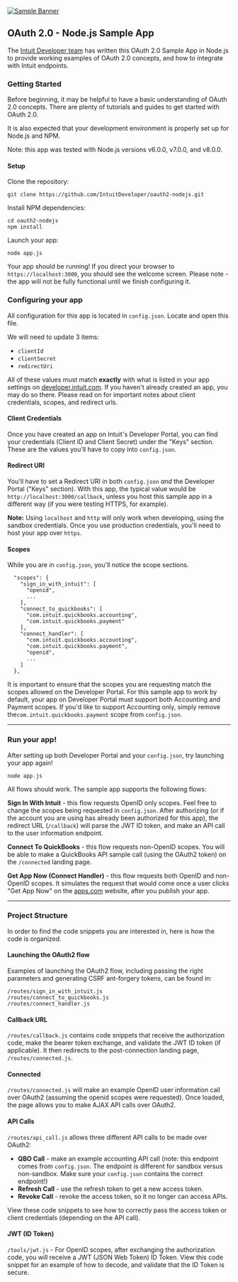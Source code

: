 [![Sample Banner](views/Sample.png)][ss1]

## OAuth 2.0 - Node.js Sample App

The [Intuit Developer team](https://developer.intuit.com) has written this OAuth 2.0 Sample App in Node.js to provide working examples of OAuth 2.0 concepts, and how to integrate with Intuit endpoints.


### Getting Started

Before beginning, it may be helpful to have a basic understanding of OAuth 2.0 concepts.  There are plenty of tutorials and guides to get started with OAuth 2.0.

It is also expected that your development environment is properly set up for Node.js and NPM.

Note: this app was tested with Node.js versions v6.0.0, v7.0.0, and v8.0.0.

#### Setup

Clone the repository:
```
git clone https://github.com/IntuitDeveloper/oauth2-nodejs.git
```

Install NPM dependencies:
```
cd oauth2-nodejs
npm install
```

Launch your app:
```
node app.js
```

Your app should be running!  If you direct your browser to `https://localhost:3000`, you should see the welcome screen.  Please note - the app will not be fully functional until we finish configuring it.

### Configuring your app

All configuration for this app is located in `config.json`.  Locate and open this file.

We will need to update 3 items:

- `clientId`
- `clientSecret`
- `redirectUri`

All of these values must match **exactly** with what is listed in your app settings on [developer.intuit.com](https://developer.intuit.com).  If you haven't already created an app, you may do so there.  Please read on for important notes about client credentials, scopes, and redirect urls.

#### Client Credentials

Once you have created an app on Intuit's Developer Portal, you can find your credentials (Client ID and Client Secret) under the "Keys" section.  These are the values you'll have to copy into `config.json`.

#### Redirect URI

You'll have to set a Redirect URI in both `config.json` *and* the Developer Portal ("Keys" section).  With this app, the typical value would be `http://localhost:3000/callback`, unless you host this sample app in a different way (if you were testing HTTPS, for example).

**Note:** Using `localhost` and `http` will only work when developing, using the sandbox credentials.  Once you use production credentials, you'll need to host your app over `https`.

#### Scopes

While you are in `config.json`, you'll notice the scope sections.

```
  "scopes": {
    "sign_in_with_intuit": [
      "openid",
      ...
    ],
    "connect_to_quickbooks": [
      "com.intuit.quickbooks.accounting",
      "com.intuit.quickbooks.payment"
    ],
    "connect_handler": [
      "com.intuit.quickbooks.accounting",
      "com.intuit.quickbooks.payment",
      "openid",
      ...
    ]
  },
```
It is important to ensure that the scopes you are requesting match the scopes allowed on the Developer Portal.  For this sample app to work by default, your app on Developer Portal must support both Accounting and Payment scopes.  If you'd like to support Accounting only, simply remove the`com.intuit.quickbooks.payment` scope from `config.json`.

----------

### Run your app!

After setting up both Developer Portal and your `config.json`, try launching your app again!
```
node app.js
```
All flows should work.  The sample app supports the following flows:

**Sign In With Intuit** - this flow requests OpenID only scopes.  Feel free to change the scopes being requested in `config.json`.  After authorizing (or if the account you are using has already been authorized for this app), the redirect URL (`/callback`) will parse the JWT ID token, and make an API call to the user information endpoint.

**Connect To QuickBooks** - this flow requests non-OpenID scopes.  You will be able to make a QuickBooks API sample call (using the OAuth2 token) on the `/connected` landing page.

**Get App Now (Connect Handler)** - this flow requests both OpenID and non-OpenID scopes.  It simulates the request that would come once a user clicks "Get App Now" on the [apps.com](https://apps.com) website, after you publish your app.

----------

### Project Structure

In order to find the code snippets you are interested in, here is how the code is organized.

#### Launching the OAuth2 flow

Examples of launching the OAuth2 flow, including passing the right parameters and generating CSRF ant-forgery tokens, can be found in:

```
/routes/sign_in_with_intuit.js
/routes/connect_to_quickbooks.js
/routes/connect_handler.js
```

#### Callback URL

`/routes/callback.js` contains code snippets that receive the authorization code, make the bearer token exchange, and validate the JWT ID token (if applicable).  It then redirects to the post-connection landing page, `/routes/connected.js`.  

#### Connected
`/routes/connected.js` will make an example OpenID user information call over OAuth2 (assuming the openid scopes were requested).  Once loaded, the page allows you to make AJAX API calls over OAuth2.

#### API Calls

`/routes/api_call.js` allows three different API calls to be made over OAuth2:

- **QBO Call** - make an example accounting API call (note: this endpoint comes from `config.json`.  The endpoint is different for sandbox versus non-sandbox.  Make sure your `config.json` contains the correct endpoint!)
- **Refresh Call** - use the refresh token to get a new access token.
- **Revoke Call** - revoke the access token, so it no longer can access APIs.

View these code snippets to see how to correctly pass the access token or client credentials (depending on the API call).

#### JWT (ID Token)

`/tools/jwt.js` - For OpenID scopes, after exchanging the authorization code, you will receive a JWT (JSON Web Token) ID Token.  View this code snippet for an example of how to decode, and validate that the ID Token is secure.

[ss1]: https://help.developer.intuit.com/s/samplefeedback?cid=9010&repoName=oauth2-nodejs

